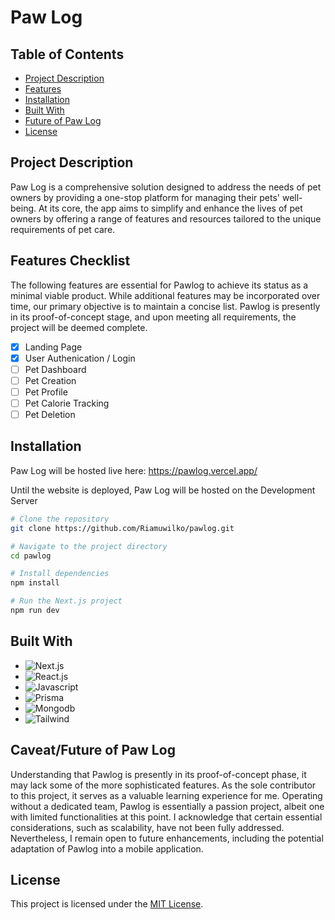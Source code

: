 # Paw Log

## Table of Contents

- [Project Description](#project-description)
- [Features](#features-checklist)
- [Installation](#installation)
- [Built With](#built-with)
- [Future of Paw Log](#future-of-paw-log)
- [License](#license)

## Project Description

Paw Log is a comprehensive solution designed to address the needs of pet owners by providing a one-stop platform for managing their pets' well-being. At its core, the app aims to simplify and enhance the lives of pet owners by offering a range of features and resources tailored to the unique requirements of pet care.

## Features Checklist
The following features are essential for Pawlog to achieve its status as a minimal viable product. While additional features may be incorporated over time, our primary objective is to maintain a concise list. Pawlog is presently in its proof-of-concept stage, and upon meeting all requirements, the project will be deemed complete.
- [x] Landing Page
- [x] User Authenication / Login
- [ ] Pet Dashboard
- [ ] Pet Creation
- [ ] Pet Profile 
- [ ] Pet Calorie Tracking 
- [ ] Pet Deletion 

## Installation
Paw Log will be hosted live here: https://pawlog.vercel.app/

Until the website is deployed, Paw Log will be hosted on the Development Server
```bash
# Clone the repository
git clone https://github.com/Riamuwilko/pawlog.git

# Navigate to the project directory
cd pawlog

# Install dependencies
npm install

# Run the Next.js project
npm run dev

```

## Built With

* ![Next.js]
* ![React.js]
* ![Javascript]
* ![Prisma]
* ![Mongodb]
* ![Tailwind]

## Caveat/Future of Paw Log
Understanding that Pawlog is presently in its proof-of-concept phase, it may lack some of the more sophisticated features. As the sole contributor to this project, it serves as a valuable learning experience for me. Operating without a dedicated team, Pawlog is essentially a passion project, albeit one with limited functionalities at this point. I acknowledge that certain essential considerations, such as scalability, have not been fully addressed. Nevertheless, I remain open to future enhancements, including the potential adaptation of Pawlog into a mobile application.

## License

This project is licensed under the [MIT License](LICENSE).

[Next.js]: https://img.shields.io/badge/next.js-000000?style=for-the-badge&logo=nextdotjs&logoColor=white
[React.js]: https://img.shields.io/badge/React-20232A?style=for-the-badge&logo=react&logoColor=61DAFB
[Mongodb]: https://img.shields.io/badge/MongoDB-4EA94B?style=for-the-badge&logo=mongodb&logoColor=white
[Prisma]: https://img.shields.io/badge/Prisma-3982CE?style=for-the-badge&logo=Prisma&logoColor=white
[Tailwind]: https://img.shields.io/badge/Tailwind_CSS-38B2AC?style=for-the-badge&logo=tailwind-css&logoColor=white
[Javascript]: https://img.shields.io/badge/JavaScript-323330?style=for-the-badge&logo=javascript&logoColor=F7DF1E
